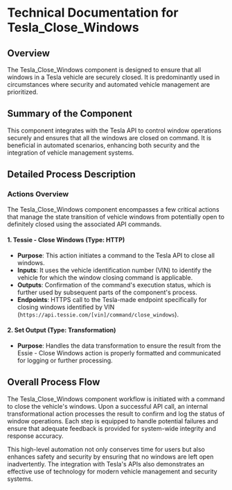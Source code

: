 # Technical Documentation for Tesla_Close_Windows

## Overview
The Tesla_Close_Windows component is designed to ensure that all windows in a Tesla vehicle are securely closed. It is predominantly used in circumstances where security and automated vehicle management are prioritized. 

## Summary of the Component
This component integrates with the Tesla API to control window operations securely and ensures that all the windows are closed on command. It is beneficial in automated scenarios, enhancing both security and the integration of vehicle management systems.

## Detailed Process Description
### Actions Overview
The Tesla_Close_Windows component encompasses a few critical actions that manage the state transition of vehicle windows from potentially open to definitely closed using the associated API commands.

#### 1. Tessie - Close Windows (Type: HTTP)
- **Purpose**: This action initiates a command to the Tesla API to close all windows.
- **Inputs**: It uses the vehicle identification number (VIN) to identify the vehicle for which the window closing command is applicable.
- **Outputs**: Confirmation of the command's execution status, which is further used by subsequent parts of the component's process.
- **Endpoints**: HTTPS call to the Tesla-made endpoint specifically for closing windows identified by VIN (`https://api.tessie.com/[vin]/command/close_windows`).

#### 2. Set Output (Type: Transformation)
- **Purpose**: Handles the data transformation to ensure the result from the Essie - Close Windows action is properly formatted and communicated for logging or further processing.

## Overall Process Flow
The Tesla_Close_Windows component workflow is initiated with a command to close the vehicle's windows. Upon a successful API call, an internal transformational action processes the result to confirm and log the status of window operations. Each step is equipped to handle potential failures and ensure that adequate feedback is provided for system-wide integrity and response accuracy. 

This high-level automation not only conserves time for users but also enhances safety and security by ensuring that no windows are left open inadvertently. The integration with Tesla's APIs also demonstrates an effective use of technology for modern vehicle management and security systems.